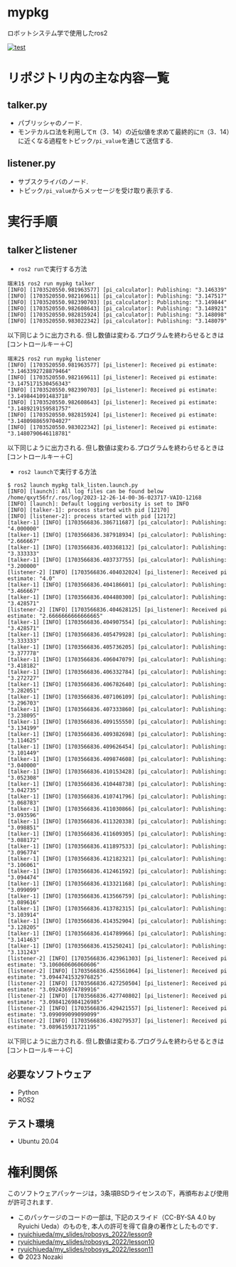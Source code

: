 # mypkg
ロボットシステム学で使用したros2  

[![test](https://github.com/kinji2546/mypkg/actions/workflows/test.yml/badge.svg?branch=kada)](https://github.com/kinji2546/mypkg/actions/workflows/test.yml)



# リポジトリ内の主な内容一覧

## talker.py
* パブリッシャのノード.  
* モンテカルロ法を利用してπ（3．14）の近似値を求めて最終的にπ（3．14）に近くなる過程をトピック`/pi_value`を通じて送信する.


## listener.py  
* サブスクライバのノード.  
* トピック`/pi_value`からメッセージを受け取り表示する.

# 実行手順  
## talkerとlistener  
* `ros2 run`で実行する方法
```
端末1$ ros2 run mypkg talker
[INFO] [1703520550.981963577] [pi_calculator]: Publishing: "3.146339"
[INFO] [1703520550.982169611] [pi_calculator]: Publishing: "3.147517"
[INFO] [1703520550.982390703] [pi_calculator]: Publishing: "3.149844"
[INFO] [1703520550.982608643] [pi_calculator]: Publishing: "3.148921"
[INFO] [1703520550.982815924] [pi_calculator]: Publishing: "3.148098"
[INFO] [1703520550.983022342] [pi_calculator]: Publishing: "3.148079"
```
以下同じように出力される.
但し数値は変わる.プログラムを終わらせるときは[コントロールキー＋C]


```
端末2$ ros2 run mypkg listener
[INFO] [1703520550.981963577] [pi_listener]: Received pi estimate: "3.1463392728879464"
[INFO] [1703520550.982169611] [pi_listener]: Received pi estimate: "3.1475171530456343"
[INFO] [1703520550.982390703] [pi_listener]: Received pi estimate: "3.1498441091483718"
[INFO] [1703520550.982608643] [pi_listener]: Received pi estimate: "3.1489219159581757"
[INFO] [1703520550.982815924] [pi_listener]: Received pi estimate: "3.1480988659704027"
[INFO] [1703520550.983022342] [pi_listener]: Received pi estimate: "3.1480790646118781"
```
以下同じように出力される.
但し数値は変わる.プログラムを終わらせるときは[コントロールキー＋C]


* `ros2 launch`で実行する方法
```
$ ros2 launch mypkg talk_listen.launch.py
[INFO] [launch]: All log files can be found below /home/qxyt56fr/.ros/log/2023-12-26-14-00-36-023717-VAIO-12168
[INFO] [launch]: Default logging verbosity is set to INFO
[INFO] [talker-1]: process started with pid [12170]
[INFO] [listener-2]: process started with pid [12172]
[talker-1] [INFO] [1703566836.386711687] [pi_calculator]: Publishing: "4.000000"
[talker-1] [INFO] [1703566836.387918934] [pi_calculator]: Publishing: "2.666667"
[talker-1] [INFO] [1703566836.403368132] [pi_calculator]: Publishing: "3.333333"
[talker-1] [INFO] [1703566836.403737755] [pi_calculator]: Publishing: "3.200000"
[listener-2] [INFO] [1703566836.404032024] [pi_listener]: Received pi estimate: "4.0"
[talker-1] [INFO] [1703566836.404186601] [pi_calculator]: Publishing: "3.466667"
[talker-1] [INFO] [1703566836.404480300] [pi_calculator]: Publishing: "3.428571"
[listener-2] [INFO] [1703566836.404628125] [pi_listener]: Received pi estimate: "2.6666666666666665"
[talker-1] [INFO] [1703566836.404907554] [pi_calculator]: Publishing: "3.428571"
[talker-1] [INFO] [1703566836.405479928] [pi_calculator]: Publishing: "3.333333"
[talker-1] [INFO] [1703566836.405736205] [pi_calculator]: Publishing: "3.377778"
[talker-1] [INFO] [1703566836.406047079] [pi_calculator]: Publishing: "3.418182"
[talker-1] [INFO] [1703566836.406332784] [pi_calculator]: Publishing: "3.272727"
[talker-1] [INFO] [1703566836.406782640] [pi_calculator]: Publishing: "3.282051"
[talker-1] [INFO] [1703566836.407106109] [pi_calculator]: Publishing: "3.296703"
[talker-1] [INFO] [1703566836.407333860] [pi_calculator]: Publishing: "3.238095"
[talker-1] [INFO] [1703566836.409155550] [pi_calculator]: Publishing: "3.134199"
[talker-1] [INFO] [1703566836.409382698] [pi_calculator]: Publishing: "3.114625"
[talker-1] [INFO] [1703566836.409626454] [pi_calculator]: Publishing: "3.101449"
[talker-1] [INFO] [1703566836.409874608] [pi_calculator]: Publishing: "3.040000"
[talker-1] [INFO] [1703566836.410153428] [pi_calculator]: Publishing: "3.052308"
[talker-1] [INFO] [1703566836.410448738] [pi_calculator]: Publishing: "3.042735"
[talker-1] [INFO] [1703566836.410741796] [pi_calculator]: Publishing: "3.068783"
[talker-1] [INFO] [1703566836.411030866] [pi_calculator]: Publishing: "3.093596"
[talker-1] [INFO] [1703566836.411320338] [pi_calculator]: Publishing: "3.098851"
[talker-1] [INFO] [1703566836.411609305] [pi_calculator]: Publishing: "3.088172"
[talker-1] [INFO] [1703566836.411897533] [pi_calculator]: Publishing: "3.096774"
[talker-1] [INFO] [1703566836.412182321] [pi_calculator]: Publishing: "3.106061"
[talker-1] [INFO] [1703566836.412461592] [pi_calculator]: Publishing: "3.094474"
[talker-1] [INFO] [1703566836.413321168] [pi_calculator]: Publishing: "3.099099"
[talker-1] [INFO] [1703566836.413566759] [pi_calculator]: Publishing: "3.089616"
[talker-1] [INFO] [1703566836.413782315] [pi_calculator]: Publishing: "3.103914"
[talker-1] [INFO] [1703566836.414352904] [pi_calculator]: Publishing: "3.128205"
[talker-1] [INFO] [1703566836.414789966] [pi_calculator]: Publishing: "3.141463"
[talker-1] [INFO] [1703566836.415250241] [pi_calculator]: Publishing: "3.131243"
[listener-2] [INFO] [1703566836.423961303] [pi_listener]: Received pi estimate: "3.106060606060606"
[listener-2] [INFO] [1703566836.425561064] [pi_listener]: Received pi estimate: "3.0944741532976825"
[listener-2] [INFO] [1703566836.427250504] [pi_listener]: Received pi estimate: "3.092436974789916"
[listener-2] [INFO] [1703566836.427740802] [pi_listener]: Received pi estimate: "3.0984126984126985"
[listener-2] [INFO] [1703566836.429421557] [pi_listener]: Received pi estimate: "3.099099099099099"
[listener-2] [INFO] [1703566836.430279537] [pi_listener]: Received pi estimate: "3.089615931721195" 
```
以下同じように出力される.
但し数値は変わる.プログラムを終わらせるときは[コントロールキー＋C]

## 必要なソフトウェア  
* Python  
* ROS2  
## テスト環境  
* Ubuntu 20.04  
 

# 権利関係  
このソフトウェアパッケージは，3条項BSDライセンスの下，再頒布および使用が許可されます. 
* このパッケージのコードの一部は, 下記のスライド（CC-BY-SA 4.0 by Ryuichi Ueda）のものを, 本人の許可を得て自身の著作としたものです．
* [ryuichiueda/my_slides/robosys_2022/lesson9](https://ryuichiueda.github.io/my_slides/robosys_2022/lesson9.html#/)  
* [ryuichiueda/my_slides/robosys_2022/lesson10](https://ryuichiueda.github.io/my_slides/robosys_2022/lesson10.html#/)  
* [ryuichiueda/my_slides/robosys_2022/lesson11](https://ryuichiueda.github.io/my_slides/robosys_2022/lesson11.html#/) 
* © 2023 Nozaki 
